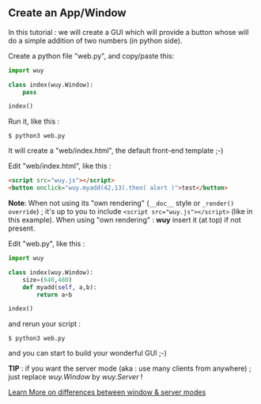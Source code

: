## Create an App/Window

In this tutorial : we will create a GUI which will provide a button whose will do a simple addition of two numbers (in python side).

Create a python file "web.py", and copy/paste this:

```python
import wuy

class index(wuy.Window):
    pass

index()
```
Run it, like this :

    $ python3 web.py

It will create a "web/index.html", the default front-end template ;-)

Edit "web/index.html", like this :

```html
<script src="wuy.js"></script>
<button onclick="wuy.myadd(42,13).then( alert )">test</button>
```

**Note**: When not using its "own rendering" (`__doc__` style or `_render() override`) ; it's up to you to include `<script src="wuy.js"></script>` (like in this example). When using "own rendering" : **wuy** insert it (at top) if not present.

Edit "web.py", like this :

```python
import wuy

class index(wuy.Window):
    size=(640,480)
    def myadd(self, a,b):
        return a+b

index()
```

and rerun your script :

    $ python3 web.py

and you can start to build your wonderful GUI ;-)

**TIP** : if you want the server mode (aka : use many clients from anywhere) ; just replace _wuy.Window_ by _wuy.Server_ !

[Learn More on differences between window & server modes](https://github.com/manatlan/wuy/blob/master/wiki/diff.md)

